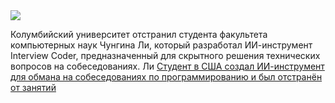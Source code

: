 <!--2025-03-29 13:09:10-->
<div class="yb">
  <div class="rss smaller1 habr"><img src="https://habrastorage.org/getpro/habr/upload_files/34a/cc0/b6a/34acc0b6ae0c4d3319b5ee01617da0d3.jpg" /><p>Колумбийский университет отстранил студента факультета компьютерных наук Чунгина Ли, который разработал ИИ-инструмент Interview Coder, предназначенный для скрытного решения технических вопросов на собеседованиях. Ли <a... <br><a class="light" href="https://habr.com/ru/news/895572/?utm_source=habrahabr&utm_medium=rss&utm_campaign=895572">Студент в США создал ИИ-инструмент для обмана на собеседованиях по программированию и был отстранён от занятий</a></div>
</div>
